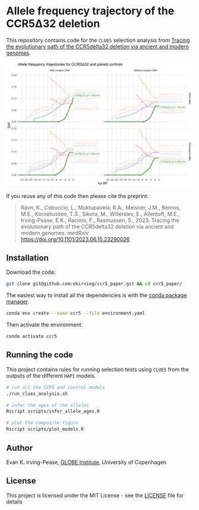 # Allele frequency trajectory of the CCR5Δ32 deletion
This repository contains code for the `CLUES` selection analysis from 
[Tracing the evolutionary path of the CCR5delta32 deletion via ancient and modern genomes](https://doi.org/10.1101/2023.06.15.23290026).

![Figure 5](./figure/deletion_trajectories.png?raw=true)

If you reuse any of this code then please cite the preprint:
> Ravn, K., Cobuccio, L., Muktupavela, R.A., Meisner, J.M., Benros, M.E., Korneliussen, T.S., Sikora, M., Willerslev, 
> E., Allentoft, M.E., Irving-Pease, E.K., Racimo, F., Rasmussen, S., 2023. Tracing the evolutionary path of the 
> CCR5delta32 deletion via ancient and modern genomes. *medRxiv* https://doi.org/10.1101/2023.06.15.23290026


## Installation
Download the code: 
```bash
git clone git@github.com:ekirving/ccr5_paper.git && cd ccr5_paper/
```

The easiest way to install all the dependencies is with the [conda package manager](https://docs.conda.io/en/latest/).

```bash
conda env create --name ccr5 --file environment.yaml
```

Then activate the environment:
```bash
conda activate ccr5
```

## Running the code

This project contains rules for running selection tests using `CLUES` from the outputs of the different `HAPI` models.

```bash
# run all the CCR5 and control models
./run_clues_analysis.sh
```

```bash
# infer the ages of the alleles
Rscript scripts/infer_allele_ages.R
```

```bash
# plot the composite figure
Rscript scripts/plot_models.R
```

## Author

Evan K. Irving-Pease, [GLOBE Institute](https://globe.ku.dk/), University of Copenhagen 

## License

This project is licensed under the MIT License - see the [LICENSE](LICENSE) file for details
